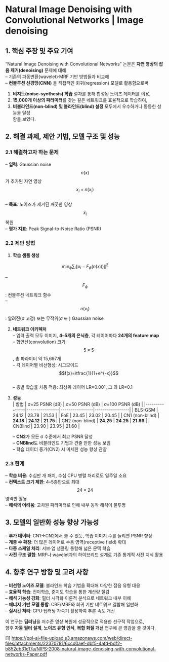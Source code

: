 # Natural Image Denoising with Convolutional Networks | Image denoising

## 1. 핵심 주장 및 주요 기여
“Natural Image Denoising with Convolutional Networks” 논문은 **자연 영상의 잡음 제거(denoising)** 문제에 대해  
– 기존의 파동변환(wavelet)·MRF 기반 방법들과 비교해  
– **컨볼루션 신경망(CNN)** 을 직접적인 회귀(regression) 모델로 활용함으로써  
  1. **비지도(noise-synthesis) 학습** 절차를 통해 합성된 노이즈 데이터를 이용,  
  2. **15,000개 이상의 파라미터**를 갖는 깊은 네트워크를 효율적으로 학습하여,  
  3. **비블라인드(non-blind) 및 블라인드(blind) 설정** 모두에서 우수하거나 동등한 성능을 달성  
함을 보였다.

## 2. 해결 과제, 제안 기법, 모델 구조 및 성능

### 2.1 해결하고자 하는 문제
– **입력**: Gaussian noise $$n(x)$$가 추가된 자연 영상 $$x_i + n(x_i)$$  
– **목표**: 노이즈가 제거된 깨끗한 영상 $$\hat{x}_i$$ 복원  
– **평가 지표**: Peak Signal-to-Noise Ratio (PSNR)

### 2.2 제안 방법
1. **학습 샘플 생성**  

$$
     \min_\phi \sum_i \bigl\lVert x_i - F_\phi\bigl(n(x_i)\bigr)\bigr\rVert^2
   $$  

   – $$F_\phi$$: 컨볼루션 네트워크 함수  
   – $$n(x_i)$$: 알려진(σ 고정) 또는 무작위(σ ∈ ) Gaussian noise  

2. **네트워크 아키텍처**  
   – 입력·출력 모두 이미지, **4–5개의 은닉층**, 각 레이어마다 **24개의 feature map**  
   – 합연산(convolution) 크기: $$5\times5$$, 총 파라미터 약 15,697개  
   – 각 레이어별 비선형성: 시그모이드 $$f(x)=\tfrac{1}{1+e^{-x}}$$  
   – 층별 학습률 차등 적용: 최상위 레이어 LR=0.001, 그 외 LR=0.1  

3. **성능**  
   | 방법          | σ=25 PSNR (dB) | σ=50 PSNR (dB) | σ=100 PSNR (dB) |
   |---------------|----------------|----------------|-----------------|
   | BLS-GSM       | 24.12          | 23.78          | 21.53           |
   | FoE           | 23.45          | 23.02          | 20.45           |
   | CN1 (non-blind) | **24.18**       | **24.12**       | **21.75**        |
   | CN2 (non-blind) | **24.25**       | **24.25**       | **21.86**        |
   | CNBlind        | 23.90          | 23.95          | 21.60           |

   – **CN2**가 모든 σ 수준에서 최고 PSNR 달성  
   – **CNBlind**도 비블라인드 기법과 견줄 만한 성능 보임  
   – 학습 데이터 증가(CN2) 시 미세한 성능 향상 관찰

### 2.3 한계
– **학습 비용**: 수십만 개 패치, 수십 CPU 병렬 처리로도 일주일 소요  
– **컨텍스트 크기 제한**: 4–5층만으로 최대 $$24\times24$$ 영역만 활용  
– **해석의 어려움**: 고차원 파라미터로 인해 내부 동작 해석이 불투명

## 3. 모델의 일반화 성능 향상 가능성
– **추가 데이터**: CN1→CN2에서 볼 수 있듯, 학습 이미지 수를 늘리면 PSNR 향상  
– **계층 수 확장**: 더 많은 레이어로 수용 영역(receptive field) 확대  
– **다중 스케일 처리**: 서브·업 샘플링 통합해 넓은 문맥 학습  
– **사전 구조 결합**: MRF나 wavelet과의 하이브리드 설계로 기존 통계적 사전 지식 활용  

## 4. 향후 연구 방향 및 고려 사항
– **비선형 노이즈 모델**: 블라인드 학습 기법을 확대해 다양한 잡음 유형 대응  
– **효율적 학습**: 전이학습, 준지도 학습을 통한 계산량 절감  
– **해석 가능성 강화**: 필터 시각화·이론적 분석으로 네트워크 내부 이해  
– **에너지 기반 모델 통합**: CRF/MRF와 회귀 기반 네트워크 결합해 일반화  
– **실시간 처리**: GPU·딥러닝 가속기 활용하여 추론 속도 개선  

이 연구는 **딥러닝**을 저수준 영상 복원에 성공적으로 적용한 선구적 작업으로,  
향후 **자동 필터 설계**, **노이즈 유형 인식**, **복합 화질 개선** 연구에 큰 영감을 줄 것이다.

[1] https://ppl-ai-file-upload.s3.amazonaws.com/web/direct-files/attachments/22370781/6ccd0aef-dbf5-4afd-bdf2-b852eb31e17a/NIPS-2008-natural-image-denoising-with-convolutional-networks-Paper.pdf
